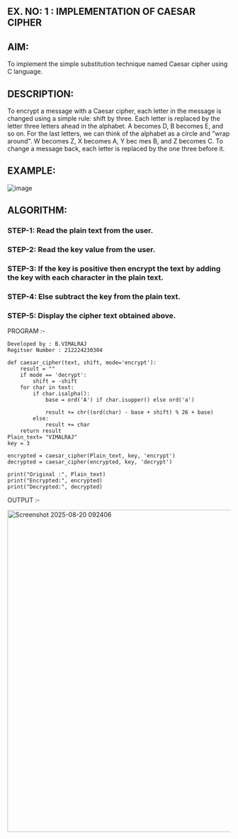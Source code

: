 ## EX. NO: 1 : IMPLEMENTATION OF CAESAR CIPHER
 

## AIM:

To implement the simple substitution technique named Caesar cipher using C language.

## DESCRIPTION:

To encrypt a message with a Caesar cipher, each letter in the message is changed using a simple rule: shift by three. Each letter is replaced by the letter three letters ahead in the alphabet. A becomes D, B becomes E, and so on. For the last letters, we can think of the
alphabet as a circle and "wrap around". W becomes Z, X becomes A, Y bec mes B, and Z
becomes C. To change a message back, each letter is replaced by the one three before it.

## EXAMPLE:



![image](https://github.com/Hemamanigandan/CNS/assets/149653568/eb9c6c43-8c80-4cdd-b9d4-91705a311c79)


## ALGORITHM:

### STEP-1: Read the plain text from the user.
### STEP-2: Read the key value from the user.
### STEP-3: If the key is positive then encrypt the text by adding the key with each character in the plain text.
### STEP-4: Else subtract the key from the plain text.
### STEP-5: Display the cipher text obtained above.


PROGRAM :-

```
Developed by : B.VIMALRAJ
Regitser Number : 212224230304

def caesar_cipher(text, shift, mode='encrypt'):
    result = ""
    if mode == 'decrypt':
        shift = -shift
    for char in text:
        if char.isalpha():
            base = ord('A') if char.isupper() else ord('a')
          
            result += chr((ord(char) - base + shift) % 26 + base)
        else:
            result += char
    return result
Plain_text= "VIMALRAJ"
key = 3

encrypted = caesar_cipher(Plain_text, key, 'encrypt')
decrypted = caesar_cipher(encrypted, key, 'decrypt')

print("Original :", Plain_text)
print("Encrypted:", encrypted)
print("Decrypted:", decrypted)

```

OUTPUT :-

<img width="905" height="726" alt="Screenshot 2025-08-20 092406" src="https://github.com/user-attachments/assets/fec0156f-04cc-480c-9bb2-0aa5d67eba1d" />
